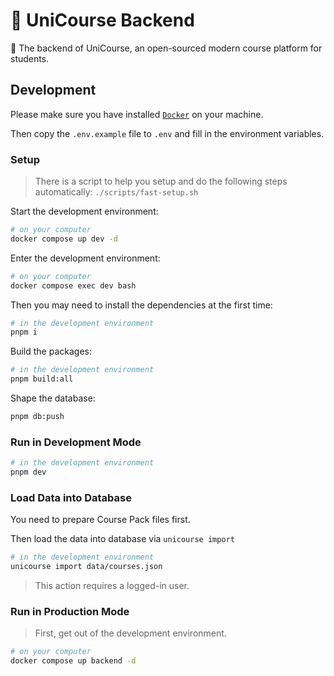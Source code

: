# 🦄 UniCourse Backend

🦄 The backend of UniCourse, an open-sourced modern course platform for students.

## Development

Please make sure you have installed [`Docker`](https://docs.docker.com/get-docker/) on your machine.

Then copy the `.env.example` file to `.env` and fill in the environment variables.

### Setup

> There is a script to help you setup and do the following steps automatically:
> `./scripts/fast-setup.sh`

Start the development environment:

```sh
# on your computer
docker compose up dev -d
```

Enter the development environment:

```sh
# on your computer
docker compose exec dev bash
```

Then you may need to install the dependencies at the first time:

```sh
# in the development environment
pnpm i
```

Build the packages:

```sh
# in the development environment
pnpm build:all
```

Shape the database:

```sh
pnpm db:push
```

### Run in Development Mode

```sh
# in the development environment
pnpm dev
```

### Load Data into Database

You need to prepare Course Pack files first.

Then load the data into database via `unicourse import`

```sh
# in the development environment
unicourse import data/courses.json
```

> This action requires a logged-in user.

### Run in Production Mode

> First, get out of the development environment.

```sh
# on your computer
docker compose up backend -d
```
